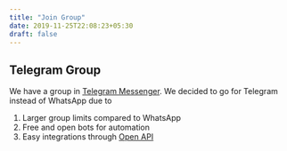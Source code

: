 ```yaml
---
title: "Join Group"
date: 2019-11-25T22:08:23+05:30
draft: false
---
```


## Telegram Group

We have a group in [Telegram Messenger](https://telegram.org/). We decided to go for Telegram instead of WhatsApp due to

1. Larger group limits compared to WhatsApp
2. Free and open bots for automation
3. Easy integrations through [Open API](https://core.telegram.org/)

